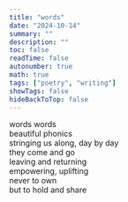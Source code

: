 ```yaml
---
title: "words"
date: "2024-10-14"
summary: ""
description: ""
toc: false
readTime: false
autonumber: true
math: true
tags: ["poetry", "writing"]
showTags: false
hideBackToTop: false
---
```


words words  
beautiful phonics    
stringing us along, day by day  
they come and go  
leaving and returning  
empowering, uplifting  
never to own  
but to hold and share